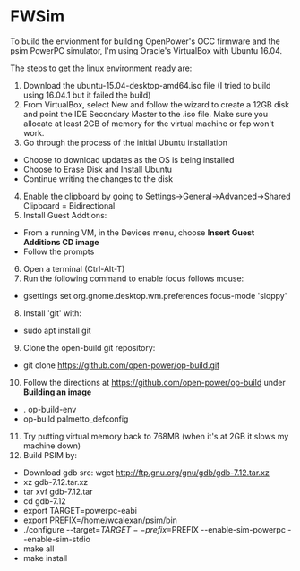 # FWSim

To build the envionment for building OpenPower's OCC firmware and the psim PowerPC simulator, I'm using Oracle's VirtualBox with Ubuntu 16.04.

The steps to get the linux environment ready are:

1. Download the ubuntu-15.04-desktop-amd64.iso file (I tried to build using 16.04.1 but it failed the build)
2. From VirtualBox, select New and follow the wizard to create a 12GB disk and point the IDE Secondary Master to the .iso file.  Make sure you allocate at least 2GB of memory for the virtual machine or fcp won't work.
3. Go through the process of the initial Ubuntu installation
  * Choose to download updates as the OS is being installed
  * Choose to Erase Disk and Install Ubuntu
  * Continue writing the changes to the disk
4. Enable the clipboard by going to Settings->General->Advanced->Shared Clipboard = Bidirectional
5. Install Guest Addtions:
  * From a running VM, in the Devices menu, choose **Insert Guest Additions CD image**
  * Follow the prompts
6. Open a terminal (Ctrl-Alt-T)
7. Run the following command to enable focus follows mouse:
  * gsettings set org.gnome.desktop.wm.preferences focus-mode 'sloppy'
8. Install 'git' with:
  * sudo apt install git
9. Clone the open-build git repository:
  * git clone https://github.com/open-power/op-build.git
10. Follow the directions at https://github.com/open-power/op-build under **Building an image**
  * . op-build-env
  * op-build palmetto_defconfig
11. Try putting virtual memory back to 768MB (when it's at 2GB it slows my machine down)
12. Build PSIM by:
  * Download gdb src:  wget http://ftp.gnu.org/gnu/gdb/gdb-7.12.tar.xz
  * xz gdb-7.12.tar.xz
  * tar xvf gdb-7.12.tar
  * cd gdb-7.12
  * export TARGET=powerpc-eabi
  * export PREFIX=/home/wcalexan/psim/bin
  * ./configure --target=$TARGET --prefix=$PREFIX --enable-sim-powerpc --enable-sim-stdio
  * make all
  * make install
  
